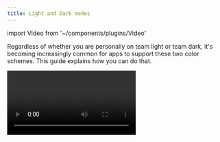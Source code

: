 ```yaml
---
title: Light and Dark modes
---
```


import Video from '~/components/plugins/Video'

Regardless of whether you are personally on team light or team dark, it's becoming increasingly common for apps to support these two color schemes. This guide explains how you can do that.

<Video file="guides/color-schemes.mp4" spaceAfter={30} />

## Configuration

Both managed and bare projects for iOS and Android require additional configuration to support switching between light and dark mode. No additional configuration is required for web.

### Managed projects

Configure your supported appearance styles in `app.json` / `app.config.js` with the `userInterfaceStyle` key. You can also configure specific platform to support different appearance styles by setting either `android.userInterfaceStyle` or `ios.userInterfaceStyle` to preferred value.

The available options are: `automatic` (follow system appearance settings and notify about any change user makes), `light` (restrict app to support light theme only), and `dark` (restrict app to support dark theme only). If this key is absent, the app will default to the `light` style.

Example `app.json` configuration:

```json
{
  "expo": {
    "userInterfaceStyle": "automatic"
  }
}
```

### Bare projects

#### iOS configuration

You can configure supported styles with the [UIUserInterfaceStyle](https://developer.apple.com/documentation/bundleresources/information_property_list/uiuserinterfacestyle) key in your app `Info.plist`. Use `Automatic` to support both light and dark modes.

#### Android configuration

Ensure that the `uiMode` flag is present on your `MainActivity` (and any other activities where this behavior is desired) in `AndroidManifest.xml`:

```xml
<activity
...
android:configChanges="keyboard|keyboardHidden|orientation|screenSize|uiMode">
```

Implement the `onConfigurationChanged` method in `MainActivity.java`:

```java
import android.content.Intent; // <--- import
import android.content.res.Configuration; // <--- import
public class MainActivity extends ReactActivity {
  ......
  @Override
  public void onConfigurationChanged(Configuration newConfig) {
    super.onConfigurationChanged(newConfig);
    Intent intent = new Intent("onConfigurationChanged");
    intent.putExtra("newConfig", newConfig);
    sendBroadcast(intent);
  }
  ......
}
```

## Detecting the color scheme

To detect the color scheme in our application, we can use `Appearance` and/or `useColorScheme` from `react-native`:

```js
import { Appearance, useColorScheme } from 'react-native';
```

You will probably want to use the `useColorScheme()` hook:

```js
function MyComponent() {
  let colorScheme = useColorScheme();

  if (colorScheme === 'dark') {
    // render some dark thing
  } else {
    // render some light thing
  }
}
```

In some cases, you may find it helpful to get the current color scheme imperatively with `Appearance.getColorScheme()` and/or listen to changes with `Appearance.addChangeListener`. [Read more](/versions/latest/react-native/appearance.md).

## Example

> Don't forget to configure your project to support automatic color scheme as described above in [Configuration](#configuration).

```javascript
import React from 'react';
import { Text, StyleSheet, View, useColorScheme } from 'react-native';
import { StatusBar } from 'expo-status-bar'; // automatically switches bar style based on theme!

export default function App() {
  const colorScheme = useColorScheme();

  const themeTextStyle = colorScheme === 'light' ? styles.lightThemeText : styles.darkThemeText;
  const themeContainerStyle =
    colorScheme === 'light' ? styles.lightContainer : styles.darkContainer;

  return (
    <View style={[styles.container, themeContainerStyle]}>
      <Text style={[styles.text, themeTextStyle]}>Color scheme: {colorScheme}</Text>
      <StatusBar />
    </View>
  );
}

const styles = StyleSheet.create({
  container: {
    flex: 1,
    alignItems: 'center',
    justifyContent: 'center',
  },
  lightContainer: {
    backgroundColor: '#d0d0c0',
  },
  darkContainer: {
    backgroundColor: '#242c40',
  },
  lightThemeText: {
    color: '#242c40',
  },
  darkThemeText: {
    color: '#d0d0c0',
  },
});
```

## Tips

While you're developing, you may want to change your simulator's or device's appearance.

- If working with an iOS emulator locally, you can use the `command` + `shift` + `a` shortcut to toggle between light and dark mode.
- If using a real device or an Android emulator, you can toggle the system dark mode setting in the device's settings.
- [Snack](https://snack.expo.io) is locked to light mode.
